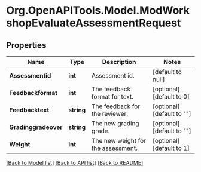 # Org.OpenAPITools.Model.ModWorkshopEvaluateAssessmentRequest

## Properties

Name | Type | Description | Notes
------------ | ------------- | ------------- | -------------
**Assessmentid** | **int** | Assessment id. | [default to null]
**Feedbackformat** | **int** | The feedback format for text. | [optional] [default to 0]
**Feedbacktext** | **string** | The feedback for the reviewer. | [optional] [default to ""]
**Gradinggradeover** | **string** | The new grading grade. | [optional] [default to ""]
**Weight** | **int** | The new weight for the assessment. | [optional] [default to 1]

[[Back to Model list]](../README.md#documentation-for-models) [[Back to API list]](../README.md#documentation-for-api-endpoints) [[Back to README]](../README.md)

